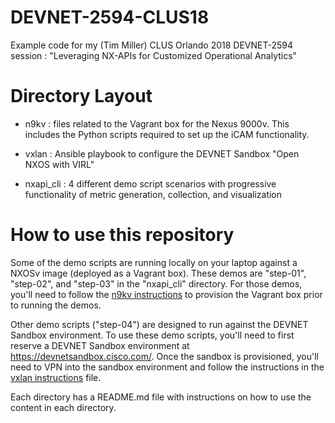 # DEVNET-2594-CLUS18
Example code for my (Tim Miller) CLUS Orlando 2018 DEVNET-2594 
session : "Leveraging NX-APIs for Customized Operational Analytics"

# Directory Layout
- n9kv : files related to the Vagrant box for the Nexus 9000v.
  This includes the Python scripts required to set up the iCAM
  functionality.

- vxlan : Ansible playbook to configure the DEVNET Sandbox
  "Open NXOS with VIRL"

- nxapi_cli : 4 different demo script scenarios with progressive
  functionality of metric generation, collection, and visualization

# How to use this repository
Some of the demo scripts are running locally on your laptop
against a NXOSv image (deployed as a Vagrant box).  These demos
are "step-01", "step-02", and "step-03" in the "nxapi_cli" directory.
For those demos, you'll need to follow the [n9kv instructions](n9kv/README.md)
to provision the Vagrant box prior to running the demos.

Other demo scripts ("step-04") are designed to run against the
DEVNET Sandbox environment.  To use these demo scripts, you'll need
to first reserve a DEVNET Sandbox environment at https://devnetsandbox.cisco.com/.
Once the sandbox is provisioned, you'll need to VPN into the sandbox
environment and follow the instructions in the [vxlan instructions](vxlan/README.md) 
file.

Each directory has a README.md file with instructions on how to use
the content in each directory.

